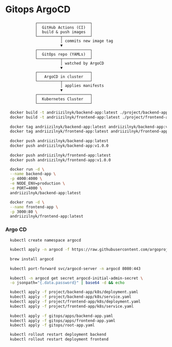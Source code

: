 # Gitops ArgoCD

                 ┌───────────────────────┐
                 │  GitHub Actions (CI)  │
                 │  build & push images  │
                 └──────────┬────────────┘
                            │ commits new image tag
                            ▼
                 ┌───────────────────────┐
                 │  GitOps repo (YAMLs)  │
                 └──────────┬────────────┘
                            │ watched by ArgoCD
                            ▼
                 ┌───────────────────────┐
                 │   ArgoCD in cluster   │
                 └──────────┬────────────┘
                            │ applies manifests
                            ▼
                 ┌───────────────────────┐
                 │  Kubernetes Cluster   │
                 └───────────────────────┘

```bash
  docker build -t andriizilnyk/backend-app:latest ./project/backend-app
  docker build -t andriizilnyk/frontend-app:latest ./project/frontend-app
  
  docker tag andriizilnyk/backend-app:latest andriizilnyk/backend-app:v1.0.0
  docker tag andriizilnyk/frontend-app:latest andriizilnyk/frontend-app:v1.0.0
  
  docker push andriizilnyk/backend-app:latest
  docker push andriizilnyk/backend-app:v1.0.0
  
  docker push andriizilnyk/frontend-app:latest
  docker push andriizilnyk/frontend-app:v1.0.0
```

```bash
  docker run -d \
  --name backend-app \
  -p 4000:4000 \
  -e NODE_ENV=production \
  -e PORT=4000 \
  andriizilnyk/backend-app:latest
```

```bash
  docker run -d \
  --name frontend-app \
  -p 3000:80 \
  andriizilnyk/frontend-app:latest
```

### Argo CD

```bash
  kubectl create namespace argocd
  
  kubectl apply -n argocd -f https://raw.githubusercontent.com/argoproj/argo-cd/stable/manifests/install.yaml
  
  brew install argocd
  
  kubectl port-forward svc/argocd-server -n argocd 8080:443
  
  kubectl -n argocd get secret argocd-initial-admin-secret \
  -o jsonpath="{.data.password}" | base64 -d && echo
```

```bash
  kubectl apply -f project/backend-app/k8s/deployment.yaml
  kubectl apply -f project/backend-app/k8s/service.yaml
  kubectl apply -f project/frontend-app/k8s/deployment.yaml
  kubectl apply -f project/frontend-app/k8s/service.yaml
  
  kubectl apply -f gitops/apps/backend-app.yaml
  kubectl apply -f gitops/apps/frontend-app.yaml
  kubectl apply -f gitops/root-app.yaml
```

```bash
  kubectl rollout restart deployment backend
  kubectl rollout restart deployment frontend
```
